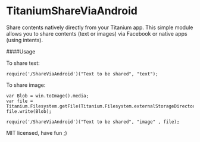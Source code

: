 TitaniumShareViaAndroid
=======================

Share contents natively directly from your Titanium app.
This simple module allows you to share contents (text or images) via Facebook or native apps (using intents).

####Usage

To share text:

~~~
require('/ShareViaAndroid')("Text to be shared", "text");
~~~

To share image:

~~~
var Blob = win.toImage().media;
var file = Titanium.Filesystem.getFile(Titanium.Filesystem.externalStorageDirectory,'image_1.png');
file.write(Blob);
	
require('/ShareViaAndroid')("Text to be shared", "image" , file);
~~~

MIT licensed, have fun ;)
